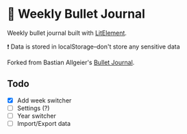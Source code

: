 # 📅 Weekly Bullet Journal

Weekly bullet journal built with [LitElement](https://lit-element.polymer-project.org/).

❗️ Data is stored in localStorage–don't store any sensitive data

Forked from Bastian Allgeier's [Bullet Journal](https://github.com/bastianallgeier/bulletjournal).

## Todo

- [x] Add week switcher
- [ ] Settings (?)
- [ ] Year switcher
- [ ] Import/Export data
